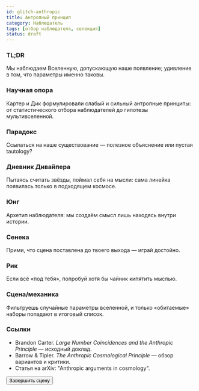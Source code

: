 ```yaml
---
id: glitch-anthropic
title: Антропный принцип
category: Наблюдатель
tags: [отбор наблюдателя, селекция]
status: draft
---
```


<!-- markdownlint-disable MD033 -->

### TL;DR
Мы наблюдаем Вселенную, допускающую наше появление; удивление в том, что параметры именно таковы.

### Научная опора

Картер и Дик формулировали слабый и сильный антропные принципы: от статистического отбора наблюдателей до гипотезы мультивселенной.

### Парадокс

Ссылаться на наше существование — полезное объяснение или пустая tautology?

### Дневник Дивайпера

Пытаясь считать звёзды, поймал себя на мысли: сама линейка появилась только в подходящем космосе.

### Юнг

Архетип наблюдателя: мы создаём смысл лишь находясь внутри истории.

### Сенека

Прими, что сцена поставлена до твоего выхода — играй достойно.

### Рик

Если всё «под тебя», попробуй хотя бы чайник кипятить мыслью.

### Сцена/механика

Фильтруешь случайные параметры вселенной, и только «обитаемые» наборы попадают в итоговый список.

### Ссылки

- Brandon Carter. *Large Number Coincidences and the Anthropic Principle* — исходный доклад.
- Barrow & Tipler. *The Anthropic Cosmological Principle* — обзор вариантов и критики.
- Статья на arXiv: "Anthropic arguments in cosmology".

<button class="btn" data-quest-done>Завершить сцену</button>
